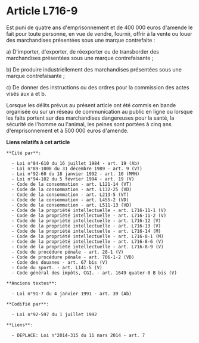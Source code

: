 # Article L716-9

Est puni de quatre ans d'emprisonnement et de 400 000 euros d'amende le fait pour toute personne, en vue de vendre, fournir,
offrir à la vente ou louer des marchandises présentées sous une marque contrefaite : 

a) D'importer, d'exporter, de réexporter ou de transborder des marchandises présentées sous une marque contrefaisante ; 

b) De produire industriellement des marchandises présentées sous une marque contrefaisante ; 

c) De donner des instructions ou des ordres pour la commission des actes visés aux a et b. 

Lorsque les délits prévus au présent article ont été commis   en bande organisée ou sur un réseau de communication au public
en ligne ou lorsque les faits portent sur des marchandises dangereuses pour la santé, la sécurité de l'homme ou l'animal, les
peines sont portées à cinq ans d'emprisonnement et à 500 000 euros d'amende.

**Liens relatifs à cet article**

	**Cité par**:

	  - Loi n°84-610 du 16 juillet 1984 - art. 19 (Ab)
	  - Loi n°89-1008 du 31 décembre 1989 - art. 9 (VT)
	  - Loi n°92-60 du 18 janvier 1992 - art. 10 (MMN)
	  - Loi n°94-102 du 5 février 1994 - art. 19 (V)
	  - Code de la consommation - art. L121-14 (VT)
	  - Code de la consommation - art. L132-25 (VD)
	  - Code de la consommation - art. L213-5 (VT)
	  - Code de la consommation - art. L455-2 (VD)
	  - Code de la consommation - art. L511-13 (VD)
	  - Code de la propriété intellectuelle - art. L716-11-1 (V)
	  - Code de la propriété intellectuelle - art. L716-11-2 (V)
	  - Code de la propriété intellectuelle - art. L716-12 (V)
	  - Code de la propriété intellectuelle - art. L716-13 (V)
	  - Code de la propriété intellectuelle - art. L716-14 (M)
	  - Code de la propriété intellectuelle - art. L716-8-1 (M)
	  - Code de la propriété intellectuelle - art. L716-8-6 (V)
	  - Code de la propriété intellectuelle - art. L716-8-9 (V)
	  - Code de procédure pénale - art. 28-1 (V)
	  - Code de procédure pénale - art. 706-1-2 (VD)
	  - Code des douanes - art. 67 bis (V)
	  - Code du sport. - art. L141-5 (V)
	  - Code général des impôts, CGI. - art. 1649 quater-0 B bis (V)

	**Anciens textes**:

	  - Loi n°91-7 du 4 janvier 1991 - art. 39 (Ab)

	**Codifié par**:

	  - Loi n°92-597 du 1 juillet 1992

	**Liens**:

	  - DEPLACE: Loi n°2014-315 du 11 mars 2014 - art. 7
